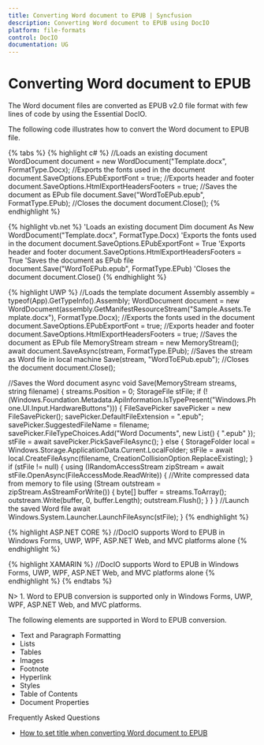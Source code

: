 ```yaml
---
title: Converting Word document to EPUB | Syncfusion
description: Converting Word document to EPUB using DocIO
platform: file-formats
control: DocIO
documentation: UG
---
```


# Converting Word document to EPUB

The Word document files are converted as EPUB v2.0 file format with few lines of code by using the Essential DocIO.

The following code illustrates how to convert the Word document to EPUB file.

{% tabs %}
{% highlight c# %}
//Loads an existing document
WordDocument document = new WordDocument("Template.docx", FormatType.Docx);
//Exports the fonts used in the document
document.SaveOptions.EPubExportFont = true;
//Exports header and footer
document.SaveOptions.HtmlExportHeadersFooters = true;
//Saves the document as EPub file
document.Save("WordToEPub.epub", FormatType.EPub);
//Closes the document
document.Close();
{% endhighlight %}

{% highlight vb.net %}
'Loads an existing document
Dim document As New WordDocument("Template.docx", FormatType.Docx)
'Exports the fonts used in the document
document.SaveOptions.EPubExportFont = True
'Exports header and footer
document.SaveOptions.HtmlExportHeadersFooters = True
'Saves the document as EPub file
document.Save("WordToEPub.epub", FormatType.EPub)
'Closes the document
document.Close()
{% endhighlight %}

{% highlight UWP %}
//Loads the template document 
Assembly assembly = typeof(App).GetTypeInfo().Assembly;
WordDocument document = new WordDocument(assembly.GetManifestResourceStream("Sample.Assets.Template.docx"), FormatType.Docx);
//Exports the fonts used in the document
document.SaveOptions.EPubExportFont = true;
//Exports header and footer
document.SaveOptions.HtmlExportHeadersFooters = true;
//Saves the document as EPub file
MemoryStream stream = new MemoryStream();
await document.SaveAsync(stream, FormatType.EPub);
//Saves the stream as Word file in local machine
Save(stream, "WordToEPub.epub");
//Closes the document
document.Close();

//Saves the Word document
async void Save(MemoryStream streams, string filename)
{
    streams.Position = 0;
    StorageFile stFile;
    if (!(Windows.Foundation.Metadata.ApiInformation.IsTypePresent("Windows.Phone.UI.Input.HardwareButtons")))
    {
        FileSavePicker savePicker = new FileSavePicker();
        savePicker.DefaultFileExtension = ".epub";
        savePicker.SuggestedFileName = filename;
        savePicker.FileTypeChoices.Add("Word Documents", new List<string>() { ".epub" });
        stFile = await savePicker.PickSaveFileAsync();
    }
    else
    {
        StorageFolder local = Windows.Storage.ApplicationData.Current.LocalFolder;
        stFile = await local.CreateFileAsync(filename, CreationCollisionOption.ReplaceExisting);
    }
    if (stFile != null)
    {
        using (IRandomAccessStream zipStream = await stFile.OpenAsync(FileAccessMode.ReadWrite))
        {
            //Write compressed data from memory to file
            using (Stream outstream = zipStream.AsStreamForWrite())
            {
                byte[] buffer = streams.ToArray();
                outstream.Write(buffer, 0, buffer.Length);
                outstream.Flush();
            }
        }
    }
    //Launch the saved Word file
    await Windows.System.Launcher.LaunchFileAsync(stFile);
}
{% endhighlight %}

{% highlight ASP.NET CORE %}
//DocIO supports Word to EPUB in Windows Forms, UWP, WPF, ASP.NET Web, and MVC platforms alone
{% endhighlight %}

{% highlight XAMARIN %}
//DocIO supports Word to EPUB in Windows Forms, UWP, WPF, ASP.NET Web, and MVC platforms alone
{% endhighlight %}
{% endtabs %}

N> 1. Word to EPUB conversion is supported only in Windows Forms, UWP, WPF, ASP.NET Web, and MVC platforms.

The following elements are supported in Word to EPUB conversion.

* Text and Paragraph Formatting
* Lists
* Tables
* Images
* Footnote
* Hyperlink
* Styles
* Table of Contents
* Document Properties

Frequently Asked Questions
* [How to set title when converting Word document to EPUB](https://help.syncfusion.com/file-formats/docio/faq#how-to-set-title-when-converting-word-document-to-epub)